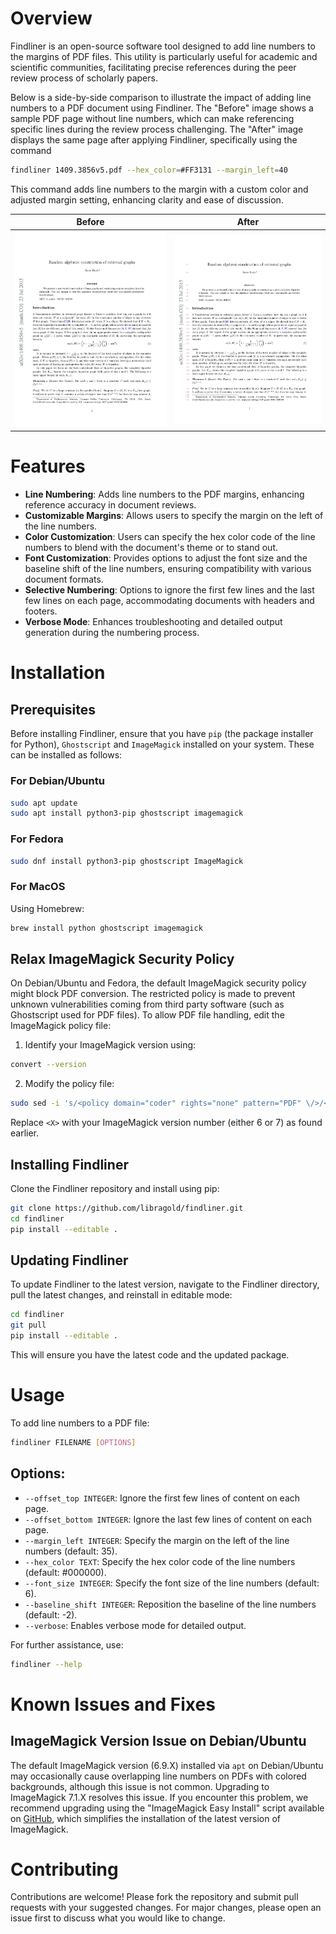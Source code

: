 # Overview

Findliner is an open-source software tool designed to add line numbers to the margins of PDF files. This utility is particularly useful for academic and scientific communities, facilitating precise references during the peer review process of scholarly papers.

Below is a side-by-side comparison to illustrate the impact of adding line numbers to a PDF document using Findliner. The "Before" image shows a sample PDF page without line numbers, which can make referencing specific lines during the review process challenging. The "After" image displays the same page after applying Findliner, specifically using the command
```bash
findliner 1409.3856v5.pdf --hex_color=#FF3131 --margin_left=40
```
This command adds line numbers to the margin with a custom color and adjusted margin setting, enhancing clarity and ease of discussion.

| Before | After |
|:----------------:|:---------------:|
| ![Before Findliner](images/1409.3856v5.jpg) | ![After Findliner](images/1409.3856v5-with-line-numbers.jpg) |

# Features
- **Line Numbering**: Adds line numbers to the PDF margins, enhancing reference accuracy in document reviews.
- **Customizable Margins**: Allows users to specify the margin on the left of the line numbers.
- **Color Customization**: Users can specify the hex color code of the line numbers to blend with the document's theme or to stand out.
- **Font Customization**: Provides options to adjust the font size and the baseline shift of the line numbers, ensuring compatibility with various document formats.
- **Selective Numbering**: Options to ignore the first few lines and the last few lines on each page, accommodating documents with headers and footers.
- **Verbose Mode**: Enhances troubleshooting and detailed output generation during the numbering process.

# Installation
## Prerequisites
Before installing Findliner, ensure that you have `pip` (the package installer for Python), `Ghostscript` and `ImageMagick` installed on your system. These can be installed as follows:

### For Debian/Ubuntu
```bash
sudo apt update
sudo apt install python3-pip ghostscript imagemagick
```
### For Fedora
```bash
sudo dnf install python3-pip ghostscript ImageMagick
```
### For MacOS
Using Homebrew:
```bash
brew install python ghostscript imagemagick
```

## Relax ImageMagick Security Policy
On Debian/Ubuntu and Fedora, the default ImageMagick security policy might block PDF conversion. The restricted policy is made to prevent unknown vulnerabilities coming from third party software (such as Ghostscript used for PDF files). To allow PDF file handling, edit the ImageMagick policy file:

1. Identify your ImageMagick version using:
```bash
convert --version
```
2. Modify the policy file:
```bash
sudo sed -i 's/<policy domain="coder" rights="none" pattern="PDF" \/>/<policy domain="coder" rights="read | write" pattern="PDF" \/>/' /etc/ImageMagick-<X>/policy.xml
```
Replace `<X>` with your ImageMagick version number (either 6 or 7) as found earlier.

## Installing Findliner
Clone the Findliner repository and install using pip:
```bash
git clone https://github.com/libragold/findliner.git
cd findliner
pip install --editable .
```

## Updating Findliner
To update Findliner to the latest version, navigate to the Findliner directory, pull the latest changes, and reinstall in editable mode:
```bash
cd findliner
git pull
pip install --editable .
```
This will ensure you have the latest code and the updated package.

# Usage
To add line numbers to a PDF file:
```bash
findliner FILENAME [OPTIONS]
```
## Options:
- `--offset_top INTEGER`: Ignore the first few lines of content on each page.
- `--offset_bottom INTEGER`: Ignore the last few lines of content on each page.
- `--margin_left INTEGER`: Specify the margin on the left of the line numbers (default: 35).
- `--hex_color TEXT`: Specify the hex color code of the line numbers (default: #000000).
- `--font_size INTEGER`: Specify the font size of the line numbers (default: 6).
- `--baseline_shift INTEGER`: Reposition the baseline of the line numbers (default: -2).
- `--verbose`: Enables verbose mode for detailed output.

For further assistance, use:
```bash
findliner --help
```

# Known Issues and Fixes
## ImageMagick Version Issue on Debian/Ubuntu
The default ImageMagick version (6.9.X) installed via `apt` on Debian/Ubuntu may occasionally cause overlapping line numbers on PDFs with colored backgrounds, although this issue is not common. Upgrading to ImageMagick 7.1.X resolves this issue. If you encounter this problem, we recommend upgrading using the "ImageMagick Easy Install" script available on [GitHub](https://github.com/SoftCreatR/imei), which simplifies the installation of the latest version of ImageMagick.

# Contributing
Contributions are welcome! Please fork the repository and submit pull requests with your suggested changes. For major changes, please open an issue first to discuss what you would like to change.
